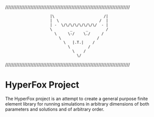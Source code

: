 ///////////////////////////////////////////////////////////////////////////////

                        |\                      /|
                        |  \                  /  |
                        | -  \/\/\/\/\/\/\/\/  - |
                        \        _      _        /
                          \     \-/    \./     /
                            \                /
                              \   |.T.|    /
                                \        /
                                  \    /
                                    \/

///////////////////////////////////////////////////////////////////////////////

# HyperFox Project

The HyperFox project is an attempt to create a general purpose finite element 
library for running simulations in arbitrary dimensions of both parameters and 
solutions and of arbitrary order.
